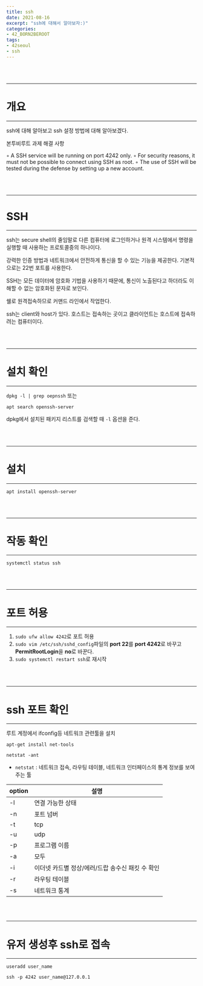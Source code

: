 ```yaml
---
title: ssh
date: 2021-08-16
excerpt: "ssh에 대해서 알아보자:)"
categories:
- 42_BORN2BEROOT
tags:
- 42seoul
- ssh
---
```



<br />
<br />

---

# 개요

---

ssh에 대해 알아보고 ssh 설정 방법에 대해 알아보겠다.

본투비루트 과제 해결 사항

◦ A SSH service will be running on port 4242 only. 
◦ For security reasons, it must not be possible to connect using SSH as root.
◦ The use of SSH will be tested during the defense by setting up a new account.

<br />
<br />

---

# SSH

---

ssh는 secure shell의 줄임말로 다른 컴퓨터에 로그인하거나 원격 시스템에서 명령을 실행할 때 사용하는 프로토콜중의 하나이다.

강력한 인증 방법과 네트워크에서 안전하게 통신을 할 수 있는 기능을 제공한다. 기본적으로는 22번 포트를 사용한다.

SSH는 모든 데이터에 암호화 기법을 사용하기 때문에, 통신이 노출된다고 하더라도 이해할 수 없는 암호화된 문자로 보인다.

쉘로 원격접속하므로 커맨드 라인에서 작업한다. 

ssh는 client와 host가 있다. 호스트는 접속하는 곳이고 클라이언트는 호스트에 접속하려는 컴퓨터이다.



<br />
<br />

---

# 설치 확인

---

`dpkg -l | grep oepnssh` 또는

`apt search openssh-server`

dpkg에서 설치된 패키지 리스트를 검색할 때 `-l` 옵션을 준다.



<br />
<br />

---

# 설치

---

`apt install openssh-server`



<br />
<br />

---

# 작동 확인

---

`systemctl status ssh`



<br />
<br />

---

# 포트 허용

---

1. `sudo ufw allow 4242`로 포트 허용
2. `sudo vim /etc/ssh/sshd_config`파일의 **port 22**를 **port 4242**로 바꾸고 **PermitRootLogin**을 **no**로 바꾼다.
3. `sudo systemctl restart ssh`로 재시작



<br />
<br />

---

# ssh 포트 확인

---

루트 계정에서 ifconfig등 네트워크 관련툴을 설치

`apt-get install net-tools` 

`netstat -ant`

* `netstat` : 네트워크 접속, 라우팅 테이블, 네트워크 인터페이스의 통계 정보를 보여주는 툴

| option | 설명 | 
| --- | ---|
|-l  | 연결 가능한 상태 |
-n | 포트 넘버|
-t |tcp|
-u | udp|
-p | 프로그램 이름|
-a | 모두|
-i | 이더넷 카드별 정상/에러/드랍 송수신 패킷 수 확인|
-r | 라우팅 테이블|
-s | 네트워크 통계|

<br />
<br />

---

# 유저 생성후 ssh로 접속

---

`useradd user_name`

`ssh -p 4242 user_name@127.0.0.1`


